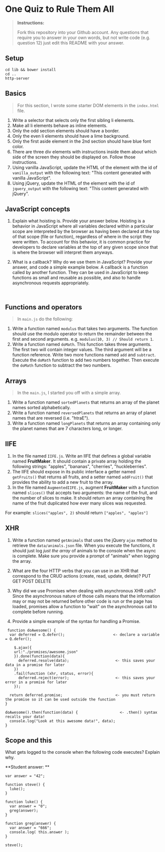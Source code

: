 # One Quiz to Rule Them All

> **Instructions:**
>
> Fork this repository into your Github account. Any questions that require you to answer in your own words, but not write code (e.g. question 12) just edit this README with your answer.

## Setup

```
cd lib && bower install
cd ..
http-server
```

## Basics

> For this section, I wrote some starter DOM elements in the `index.html` file.

1. Write a selector that selects only the first sibling li elements.
2. Make all li elements behave as inline elements.
3. Only the odd section elements should have a border.
4. Only the even li elements should have a lime background.
5. Only the first aside element in the 2nd section should have blue font color.
6. There are three div elements with instructions inside them about which side of the screen they should be displayed on. Follow those instructions.
7. Using vanilla JavaScript, update the HTML of the element with the id of `vanilla_output` with the following text: "This content generated with vanilla JavaScript".
8. Using jQuery, update the HTML of the element with the id of `jquery_output` with the following text: "This content generated with jQuery".

## JavaScript concepts
1. Explain what hoisting is. Provide your answer below.
  Hoisting is a behavior in JavaScript where all variables declared within a particular scope are interpreted by the browser as having been declared at the top of that scope (file or function), regardless of where in the script they were written. To account for this behavior, it is common practice for developers to declare variables at the top of any given scope since that is where the browser will interpret them anyways.

 
1. What is a callback? Why do we use them in JavaScript? Provide your answer, and code a simple example below.
  A callback is a function called by another function. They can be used in JavaScript to keep functions as small and reusable as possible, and also to handle asynchronous requests appropriately.
```


```


## Functions and operators

> In `main.js` do the following:

1. Write a function named `modulus` that takes two arguments. The function should use the modulo operator to return the remainder between the first and second arguments.  e.g. `modulus(10, 3) // Should return 1`.
1. Write a function named `doMath`. This function takes three arguments.  The first two will contain integer values. The third argument will be a function reference. Write two more functions named `add` and `subtract`. Execute the `doMath` function to add two numbers together. Then execute the `doMath` function to subtract the two numbers.

## Arrays

> In the `main.js`, I started you off with a simple array.

1. Write a function named `sortedPlanets` that returns an array of the planet names sorted alphabetically.
1. Write a function named `reversedPlanets` that returns an array of planet names that are reversed (i.e. "htraE").
1. Write a function named `longPlanets` that returns an array containing only the planet names that are 7 characters long, or longer.

## IIFE

1. In the file named `IIFE.js`. Write an IIFE that defines a global variable named **FruitMaker**. It should contain a private array holding the following strings: "apples", "bananas", "cherries", "huckleberries".
1. The IIFE should expose in its public interface a getter named `getFruits()` that returns all fruits, and a setter named `addFruit()` that provides the ability to add a new fruit to the array.
1. In the file named `AugmentedIIFE.js`, augment **FruitMaker** with a function named `slices()` that accepts two arguments: the name of the fruit, and the number of slices to make. It should return an array containing the name of the fruit duplicated how ever many slices was requested.

  For example: `slices("apples", 2)` should return `["apples", "apples"]`

## XHR

1. Write a function named `getAnimals` that uses the jQuery `ajax` method to retrieve the `data/animals.json` file. When you execute the functions, it should just log *just the array* of animals to the console when the async is complete. Make sure you provide a prompt of "animals" when logging the array.
1. What are the four HTTP verbs that you can use in an XHR that correspond to the CRUD actions (create, read, update, delete)?
  PUT GET POST DELETE

1. Why did we use Promises when dealing with asynchronous XHR calls?
  Since the asynchronous nature of those calls means that the information may or may not be returned  before other code is run or the page has loaded, promises allow a function to "wait" on the asynchronous call to complete before running.

1. Provide a simple example of the syntax for handling a Promise.
  ```
   function doAwesome() { 
    var deferred = Q.defer();                      <- declare a variable = Q.defer();

      $.ajax({
      url:"./promises/awesome.json"
      }).done(function(data){
        deferred.resolve(data);                     <- this saves your data in a promise for later
      })
      .fail(function (xhr, status, error){
        deferred.reject(error);                     <- this saves your error in a promise for later
      });

    return deferred.promise;                        <- you must return the promise so it can be used outside the function
  }
  ```
  
  ```
  doAwesome().then(function(data) {                   <- .then() syntax recalls your data!
    console.log("Look at this awesome data!", data);
  }
  ```

## Scope and this

What gets logged to the console when the following code executes? Explain why.

**Student answer: **

```
var answer = "42";

function steve() {
  luke();
}

function luke() {
  var answer = "0";
  greg(answer);
}

function greg(answer) {
  var answer = "666";
  console.log( this.answer );
}

steve();
```

